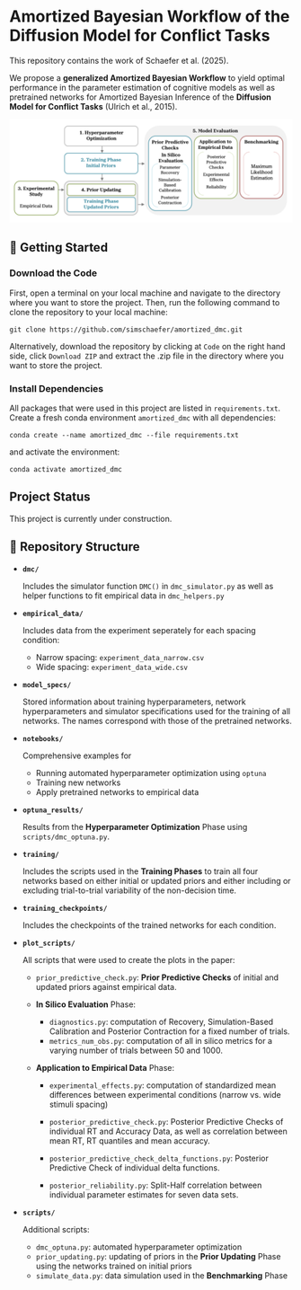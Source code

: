 # Amortized Bayesian Workflow of the Diffusion Model for Conflict Tasks

This repository contains the work of Schaefer et al. (2025). 

We propose a **generalized Amortized Bayesian Workflow** to yield optimal performance in the parameter estimation of cognitive models as well as pretrained networks for Amortized Bayesian Inference of the **Diffusion Model for Conflict Tasks** (Ulrich et al., 2015).


![](figures/flowchart.png)


## 🚀 Getting Started

### Download the Code

First, open a terminal on your local machine and navigate to the directory where you want to store the project. Then, run the following command to clone the repository to your local machine:

```
git clone https://github.com/simschaefer/amortized_dmc.git
```

Alternatively, download the repository by clicking at `Code` on the right hand side, click `Download ZIP` and extract the .zip file in the directory where you want to store the project.

### Install Dependencies

All packages that were used in this project are listed in `requirements.txt`. Create a fresh conda environment `amortized_dmc` with all dependencies:

```
conda create --name amortized_dmc --file requirements.txt
```

and activate the environment:

```
conda activate amortized_dmc
```

## Project Status

This project is currently under construction.


## 📁 Repository Structure

* **`dmc/`**

  Includes the simulator function `DMC()` in `dmc_simulator.py` as well as helper functions to fit empirical data in `dmc_helpers.py`
  
* **`empirical_data/`**
  
  Includes data from the experiment seperately for each spacing condition:
    * Narrow spacing: `experiment_data_narrow.csv`
    * Wide spacing: `experiment_data_wide.csv`

    
* **`model_specs/`**

  Stored information about training hyperparameters, network hyperparameters and simulator specifications used for the training of all networks. The names correspond with those of the pretrained networks.

* **`notebooks/`**

  Comprehensive examples for
  
  * Running automated hyperparameter optimization using `optuna`
  * Training new networks
  * Apply pretrained networks to empirical data

* **`optuna_results/`**

  Results from the **Hyperparameter Optimization** Phase using `scripts/dmc_optuna.py`.
  
* **`training/`**

  Includes the scripts used in the **Training Phases** to train all four networks based on either initial or updated priors and either including or excluding trial-to-trial variability of the non-decision time.

* **`training_checkpoints/`**

  Includes the checkpoints of the trained networks for each condition.
  
* **`plot_scripts/`**

  All scripts that were used to create the plots in the paper:
  
  * `prior_predictive_check.py`: **Prior Predictive Checks** of initial and updated priors against empirical data.
  
  * **In Silico Evaluation** Phase:
  
    * `diagnostics.py`: computation of Recovery, Simulation-Based Calibration and Posterior Contraction for a fixed number of trials.
    * `metrics_num_obs.py`: computation of all in silico metrics for a varying number of trials between 50 and 1000.
  
  * **Application to Empirical Data** Phase:
    * `experimental_effects.py`: computation of standardized mean differences between experimental conditions (narrow vs. wide stimuli spacing)

    * `posterior_predictive_check.py`: Posterior Predictive Checks of individual RT and Accuracy Data, as well as correlation between mean RT, RT quantiles and mean accuracy.
    * `posterior_predictive_check_delta_functions.py`: Posterior Predictive Check of individual delta functions.
    * `posterior_reliability.py`: Split-Half correlation between individual parameter estimates for seven data sets.

  
  
* **`scripts/`**

  Additional scripts:
  
  * `dmc_optuna.py`: automated hyperparameter optimization
  * `prior_updating.py`: updating of priors in the **Prior Updating** Phase using the networks trained on initial priors
  * `simulate_data.py`: data simulation used in the **Benchmarking** Phase 
  

  
  
